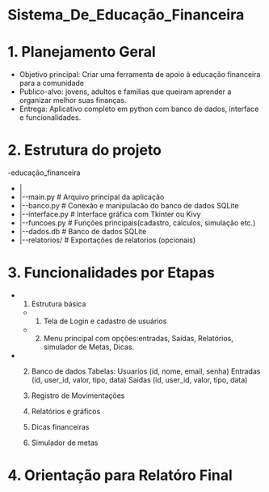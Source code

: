 # Sistema_De_Educação_Financeira

# 1. Planejamento Geral
  - Objetivo principal: Criar uma ferramenta de apoio à educação financeira para a comunidade
  - Publico-alvo: jovens, adultos e familias que queiram aprender a organizar melhor suas finanças.
  - Entrega: Aplicativo completo em python com banco de dados, interface e funcionalidades.

# 2. Estrutura do projeto
  -educação_financeira
  - |
  - |--main.py                # Arquivo principal  da aplicação
  - |--banco.py               # Conexão e manipulacão do banco de dados SQLite
  - |--interface.py           # Interface gráfica com Tkinter ou Kivy
  - |--funcoes.py             # Funções principais(cadastro, calculos, simulação etc.)
  - |--dados.db               # Banco de dados SQLite
  - |--relatorios/            # Exportações de relatorios (opcionais)

# 3. Funcionalidades por Etapas
 - 1. Estrutura básica
    - 1. Tela de Login e cadastro de usuários
    - 2. Menu principal com opções:entradas, Saídas, Relatórios, simulador de Metas, Dicas.

- 2. Banco de dados
     Tabelas:
       Usuarios (id, nome, email, senha)
       Entradas (id, user_id, valor, tipo, data)
       Saidas (id, user_id, valor, tipo, data)
     
  4. Registro de Movimentações
  
  5. Relatórios e gráficos
  
  6. Dicas financeiras
  
  7. Simulador de metas

# 4. Orientação para Relatóro Final
  
